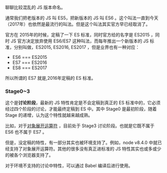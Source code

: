 聊聊比较混乱的 JS 版本命名。

通常我们把老版本的 JS 叫 ES5，把新版本的 JS 叫 ES6 。这个叫法一直到今天（2017年）也依然是最流行的叫法。但是这个叫法其实官方早已经取消了。


官方在 2015年的时候，定稿了一下 ES 标准，同时官方给的名字是 ES2015 ，同时 JS 官方决定放弃使用 ES6/ES7 这种叫法，而每年推出一个新版本的 JS 标准，分别叫做，ES2015, ES2016, ES2017 ，但是业界也有一种对应：

- ES6 === ES2015
- ES7 === ES2016
- ES8 === ES2017

所以所谓的 ES7 就是,2016年定稿的 ES 标准。

### Stage0~3

这个是**讨论阶段**，最新的 JS 特性肯定是不会定稿到真正的 ES 标准中的，它必须经过四个阶段的讨论，才能最终定稿到 ES 中。其中 Stage0 是最初阶段，随着 Stage 的递增，认为这个特性就越来越成熟。

比如，对于[对象展开运算符](https://github.com/tc39/proposal-object-rest-spread) ，目前处于 Stage3 讨论阶段。也就是它既不属于 ES6 也不属于 ES7 。

但是，没定稿的特性，有一部分其实也被环境支持了。例如，node v8.4.0 中就已经支持了对象展开运算符。其他的很多没有真正进标准的 JS 特性其实也或多或少的被各个浏览器支持了。

对于环境不支持的讨论中特性，可以通过 Babel 编译后进行使用。
